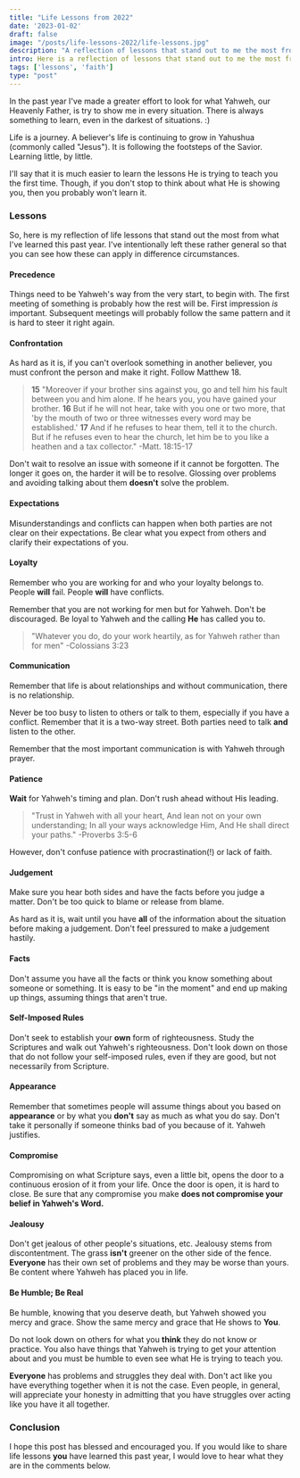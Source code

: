 ```yaml
---
title: "Life Lessons from 2022"
date: '2023-01-02'
draft: false
image: "/posts/life-lessons-2022/life-lessons.jpg"
description: "A reflection of lessons that stand out to me the most from 2022"
intro: Here is a reflection of lessons that stand out to me the most from the year 2022
tags: ['lessons', 'faith']
type: "post"
---
```


In the past year I've made a greater effort to look for what Yahweh, our Heavenly Father, is try to show me in every situation. There is always something to learn, even in the darkest of situations. :) 

Life is a journey. A believer's life is continuing to grow in Yahushua (commonly called "Jesus"). It is following the footsteps of the Savior. Learning little, by little.

I'll say that it is much easier to learn the lessons He is trying to teach you the first time. Though, if you don't stop to think about what He is showing you, then you probably won't learn it. 


### Lessons

So, here is my reflection of life lessons that stand out the most from what I've learned this past year. I've intentionally left these rather general so that you can see how these can apply in difference circumstances.


#### Precedence

Things need to be Yahweh's way from the very start, to begin with. The first meeting of something is probably how the rest will be. First impression *is* important. Subsequent meetings will probably follow the same pattern and it is hard to steer it right again.

#### Confrontation

As hard as it is, if you can't overlook something in another believer, you must confront the person and make it right. Follow Matthew 18.

> **15** "Moreover if your brother sins against you, go and tell him his fault between you and him alone. If he hears you, you have gained your brother. **16** But if he will not hear, take with you one or two more, that 'by the mouth of two or three witnesses every word may be established.' **17** And if he refuses to hear them, tell it to the church. But if he refuses even to hear the church, let him be to you like a heathen and a tax collector." -Matt. 18:15-17

Don't wait to resolve an issue with someone if it cannot be forgotten. The longer it goes on, the harder it will be to resolve. Glossing over problems and avoiding talking about them **doesn't** solve the problem.

#### Expectations

Misunderstandings and conflicts can happen when both parties are not clear on their expectations. Be clear what you expect from others and clarify their expectations of you.

#### Loyalty

Remember who you are working for and who your loyalty belongs to. People **will** fail. People **will** have conflicts. 

Remember that you are not working for men but for Yahweh. Don't be discouraged. Be loyal to Yahweh and the calling **He** has called you to.

> "Whatever you do, do your work heartily, as for Yahweh rather than for men" -Colossians 3:23

#### Communication

Remember that life is about relationships and without communication, there is no relationship. 

Never be too busy to listen to others or talk to them, especially if you have a conflict. Remember that it is a two-way street. Both parties need to talk **and** listen to the other.

Remember that the most important communication is with Yahweh through prayer.

#### Patience

**Wait** for Yahweh's timing and plan. Don't rush ahead without His leading. 

> "Trust in Yahweh with all your heart, And lean not on your own understanding; In all your ways acknowledge Him, And He shall direct your paths." -Proverbs 3:5-6

However, don't confuse patience with procrastination(!) or lack of faith.

#### Judgement 

Make sure you hear both sides and have the facts before you judge a matter. Don't be too quick to blame or release from blame. 

As hard as it is, wait until you have **all** of the information about the situation before making a judgement. Don't feel pressured to make a judgement hastily.

#### Facts

Don't assume you have all the facts or think you know something about someone or something. It is easy to be "in the moment" and end up making up things, assuming things that aren't true.

#### Self-Imposed Rules

Don't seek to establish your **own** form of righteousness. Study the Scriptures and walk out Yahweh's righteousness. Don't look down on those that do not follow your self-imposed rules, even if they are good, but not necessarily from Scripture.

#### Appearance

Remember that sometimes people will assume things about you based on **appearance** or by what you **don't** say as much as what you do say. Don't take it personally if someone thinks bad of you because of it. Yahweh justifies.

#### Compromise

Compromising on what Scripture says, even a little bit, opens the door to a continuous erosion of it from your life. Once the door is open, it is hard to close. Be sure that any compromise you make **does not compromise your belief in Yahweh's Word.**

#### Jealousy

Don't get jealous of other people's situations, etc. Jealousy stems from discontentment. The grass **isn't** greener on the other side of the fence. **Everyone** has their own set of problems and they may be worse than yours. Be content where Yahweh has placed you in life.

#### Be Humble; Be Real

Be humble, knowing that you deserve death, but Yahweh showed you mercy and grace. Show the same mercy and grace that He shows to **You**. 

Do not look down on others for what you **think** they do not know or practice. You also have things that Yahweh is trying to get your attention about and you must be humble to even see what He is trying to teach you.

**Everyone** has problems and struggles they deal with. Don't act like you have everything together when it is not the case. Even people, in general, will appreciate your honesty in admitting that you have struggles over acting like you have it all together.

### Conclusion

I hope this post has blessed and encouraged you. If you would like to share life lessons **you** have learned this past year, I would love to hear what they are in the comments below.